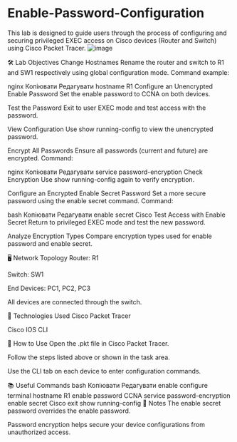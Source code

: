 # Enable-Password-Configuration
This lab is designed to guide users through the process of configuring and securing privileged EXEC access on Cisco devices (Router and Switch) using Cisco Packet Tracer.
![image](https://github.com/user-attachments/assets/1b0f110a-1646-40c1-a064-053f0bbdd9dc)

🛠️ Lab Objectives
Change Hostnames
Rename the router and switch to R1 and SW1 respectively using global configuration mode.
Command example:

nginx
Копіювати
Редагувати
hostname R1
Configure an Unencrypted Enable Password
Set the enable password to CCNA on both devices.

Test the Password
Exit to user EXEC mode and test access with the password.

View Configuration
Use show running-config to view the unencrypted password.

Encrypt All Passwords
Ensure all passwords (current and future) are encrypted.
Command:

nginx
Копіювати
Редагувати
service password-encryption
Check Encryption
Use show running-config again to verify encryption.

Configure an Encrypted Enable Secret Password
Set a more secure password using the enable secret command.
Command:

bash
Копіювати
Редагувати
enable secret Cisco
Test Access with Enable Secret
Return to privileged EXEC mode and test the new password.

Analyze Encryption Types
Compare encryption types used for enable password and enable secret.

🖥️ Network Topology
Router: R1

Switch: SW1

End Devices: PC1, PC2, PC3

All devices are connected through the switch.

🔧 Technologies Used
Cisco Packet Tracer

Cisco IOS CLI

📁 How to Use
Open the .pkt file in Cisco Packet Tracer.

Follow the steps listed above or shown in the task area.

Use the CLI tab on each device to enter configuration commands.

📚 Useful Commands
bash
Копіювати
Редагувати
enable
configure terminal
hostname R1
enable password CCNA
service password-encryption
enable secret Cisco
exit
show running-config
📌 Notes
The enable secret password overrides the enable password.

Password encryption helps secure your device configurations from unauthorized access.

